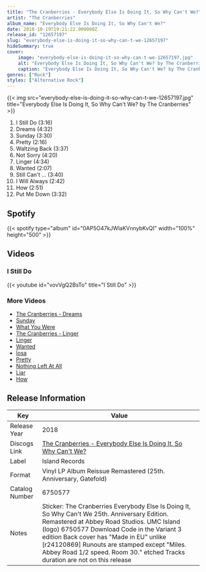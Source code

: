 ```yaml
---
title: "The Cranberries - Everybody Else Is Doing It, So Why Can't We?"
artist: "The Cranberries"
album_name: "Everybody Else Is Doing It, So Why Can't We?"
date: 2018-10-19T19:21:22.000000Z
release_id: "12657197"
slug: "everybody-else-is-doing-it-so-why-can-t-we-12657197"
hideSummary: true
cover:
    image: "everybody-else-is-doing-it-so-why-can-t-we-12657197.jpg"
    alt: "Everybody Else Is Doing It, So Why Can't We? by The Cranberries"
    caption: "Everybody Else Is Doing It, So Why Can't We? by The Cranberries"
genres: ["Rock"]
styles: ["Alternative Rock"]
---
```


{{< img src="everybody-else-is-doing-it-so-why-can-t-we-12657197.jpg" title="Everybody Else Is Doing It, So Why Can't We? by The Cranberries" >}}

<!-- section break -->

1. I Still Do (3:16)
2. Dreams (4:32)
3. Sunday (3:30)
4. Pretty (2:16)
5. Waltzing Back (3:37)
6. Not Sorry (4:20)
7. Linger (4:34)
8. Wanted (2:07)
9. Still Can't ... (3:40)
10. I Will Always (2:42)
11. How (2:51)
12. Put Me Down (3:32)

<!-- section break -->


## Spotify
{{< spotify type="album" id="0AP5O47kJWlaKVnnybKvQI" width="100%" height="500" >}}



## Videos
### I Still Do
{{< youtube id="vovVgQ2BsTo" title="I Still Do" >}}<br>

### More Videos

- [The Cranberries - Dreams](https://www.youtube.com/watch?v=Yam5uK6e-bQ)
- [Sunday](https://www.youtube.com/watch?v=lPfa7h5wXQE)
- [What You Were](https://www.youtube.com/watch?v=sVRmMYcOe6M)
- [The Cranberries - Linger](https://www.youtube.com/watch?v=G6Kspj3OO0s)
- [Linger](https://www.youtube.com/watch?v=QzQIWKHglPs)
- [Wanted](https://www.youtube.com/watch?v=MtVObrb9NLI)
- [Íosa](https://www.youtube.com/watch?v=I_-3nNIBY10)
- [Pretty](https://www.youtube.com/watch?v=YC4bFpy7Y0I)
- [Nothing Left At All](https://www.youtube.com/watch?v=KjlXjypW6bI)
- [Liar](https://www.youtube.com/watch?v=_xZ74POZWe8)
- [How](https://www.youtube.com/watch?v=BcIXBVMAQaU)


## Release Information
|  Key           | Value                                                |
| ---------------| ---------------------------------------------------- |
| Release Year   | 2018                                   |
| Discogs Link   | [The Cranberries - Everybody Else Is Doing It, So Why Can't We?](https://www.discogs.com/release/12657197-The-Cranberries-Everybody-Else-Is-Doing-It-So-Why-Cant-We) |
| Label          | Island Records |
| Format         | Vinyl LP Album Reissue Remastered (25th. Anniversary, Gatefold) |
| Catalog Number | 6750577 |
| Notes | Sticker: The Cranberries Everybody Else Is Doing It, So Why Can't We 25th. Anniversary Edition. Remastered at Abbey Road Studios. UMC  Island (logo) 6750577  Download Code in the Variant 3 edition  Back cover has "Made in EU" unlike [r24120869]  Runouts are stamped except "Miles. Abbey Road 1/2 speed. Room 30." etched  Tracks duration are not on this release |